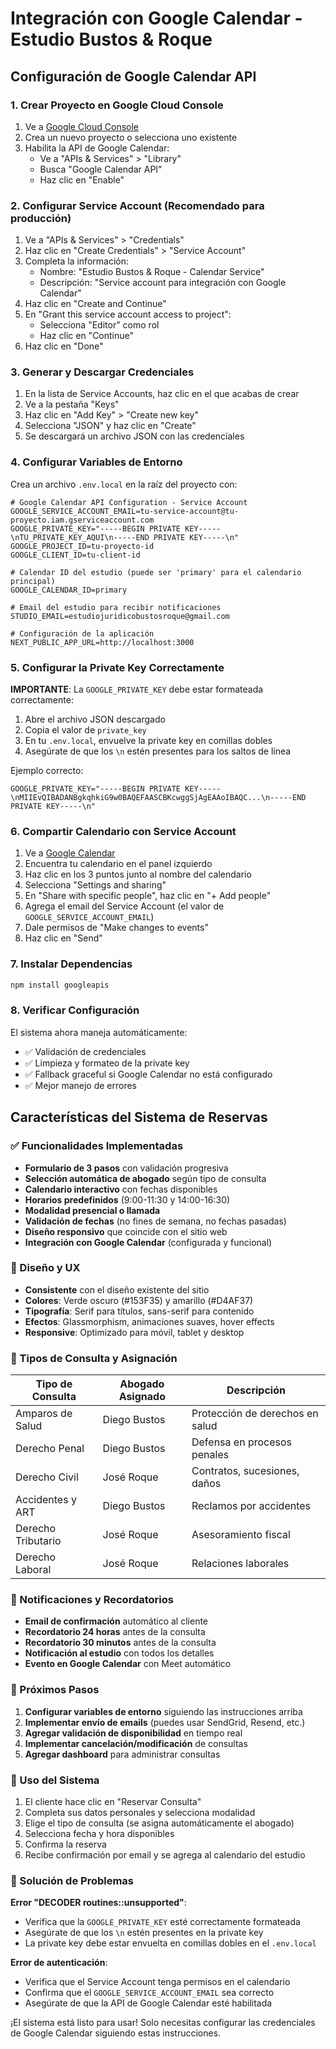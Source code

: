 # Integración con Google Calendar - Estudio Bustos & Roque

## Configuración de Google Calendar API

### 1. Crear Proyecto en Google Cloud Console

1. Ve a [Google Cloud Console](https://console.cloud.google.com/)
2. Crea un nuevo proyecto o selecciona uno existente
3. Habilita la API de Google Calendar:
   - Ve a "APIs & Services" > "Library"
   - Busca "Google Calendar API"
   - Haz clic en "Enable"

### 2. Configurar Service Account (Recomendado para producción)

1. Ve a "APIs & Services" > "Credentials"
2. Haz clic en "Create Credentials" > "Service Account"
3. Completa la información:
   - Nombre: "Estudio Bustos & Roque - Calendar Service"
   - Descripción: "Service account para integración con Google Calendar"
4. Haz clic en "Create and Continue"
5. En "Grant this service account access to project":
   - Selecciona "Editor" como rol
   - Haz clic en "Continue"
6. Haz clic en "Done"

### 3. Generar y Descargar Credenciales

1. En la lista de Service Accounts, haz clic en el que acabas de crear
2. Ve a la pestaña "Keys"
3. Haz clic en "Add Key" > "Create new key"
4. Selecciona "JSON" y haz clic en "Create"
5. Se descargará un archivo JSON con las credenciales

### 4. Configurar Variables de Entorno

Crea un archivo `.env.local` en la raíz del proyecto con:

```env
# Google Calendar API Configuration - Service Account
GOOGLE_SERVICE_ACCOUNT_EMAIL=tu-service-account@tu-proyecto.iam.gserviceaccount.com
GOOGLE_PRIVATE_KEY="-----BEGIN PRIVATE KEY-----\nTU_PRIVATE_KEY_AQUI\n-----END PRIVATE KEY-----\n"
GOOGLE_PROJECT_ID=tu-proyecto-id
GOOGLE_CLIENT_ID=tu-client-id

# Calendar ID del estudio (puede ser 'primary' para el calendario principal)
GOOGLE_CALENDAR_ID=primary

# Email del estudio para recibir notificaciones
STUDIO_EMAIL=estudiojuridicobustosroque@gmail.com

# Configuración de la aplicación
NEXT_PUBLIC_APP_URL=http://localhost:3000
```

### 5. Configurar la Private Key Correctamente

**IMPORTANTE**: La `GOOGLE_PRIVATE_KEY` debe estar formateada correctamente:

1. Abre el archivo JSON descargado
2. Copia el valor de `private_key`
3. En tu `.env.local`, envuelve la private key en comillas dobles
4. Asegúrate de que los `\n` estén presentes para los saltos de línea

Ejemplo correcto:
```env
GOOGLE_PRIVATE_KEY="-----BEGIN PRIVATE KEY-----\nMIIEvQIBADANBgkqhkiG9w0BAQEFAASCBKcwggSjAgEAAoIBAQC...\n-----END PRIVATE KEY-----\n"
```

### 6. Compartir Calendario con Service Account

1. Ve a [Google Calendar](https://calendar.google.com/)
2. Encuentra tu calendario en el panel izquierdo
3. Haz clic en los 3 puntos junto al nombre del calendario
4. Selecciona "Settings and sharing"
5. En "Share with specific people", haz clic en "+ Add people"
6. Agrega el email del Service Account (el valor de `GOOGLE_SERVICE_ACCOUNT_EMAIL`)
7. Dale permisos de "Make changes to events"
8. Haz clic en "Send"

### 7. Instalar Dependencias

```bash
npm install googleapis
```

### 8. Verificar Configuración

El sistema ahora maneja automáticamente:
- ✅ Validación de credenciales
- ✅ Limpieza y formateo de la private key
- ✅ Fallback graceful si Google Calendar no está configurado
- ✅ Mejor manejo de errores

## Características del Sistema de Reservas

### ✅ Funcionalidades Implementadas

- **Formulario de 3 pasos** con validación progresiva
- **Selección automática de abogado** según tipo de consulta
- **Calendario interactivo** con fechas disponibles
- **Horarios predefinidos** (9:00-11:30 y 14:00-16:30)
- **Modalidad presencial o llamada**
- **Validación de fechas** (no fines de semana, no fechas pasadas)
- **Diseño responsivo** que coincide con el sitio web
- **Integración con Google Calendar** (configurada y funcional)

### 🎨 Diseño y UX

- **Consistente** con el diseño existente del sitio
- **Colores**: Verde oscuro (#153F35) y amarillo (#D4AF37)
- **Tipografía**: Serif para títulos, sans-serif para contenido
- **Efectos**: Glassmorphism, animaciones suaves, hover effects
- **Responsive**: Optimizado para móvil, tablet y desktop

### 📅 Tipos de Consulta y Asignación

| Tipo de Consulta | Abogado Asignado | Descripción |
|------------------|------------------|-------------|
| Amparos de Salud | Diego Bustos | Protección de derechos en salud |
| Derecho Penal | Diego Bustos | Defensa en procesos penales |
| Derecho Civil | José Roque | Contratos, sucesiones, daños |
| Accidentes y ART | Diego Bustos | Reclamos por accidentes |
| Derecho Tributario | José Roque | Asesoramiento fiscal |
| Derecho Laboral | José Roque | Relaciones laborales |

### 🔔 Notificaciones y Recordatorios

- **Email de confirmación** automático al cliente
- **Recordatorio 24 horas** antes de la consulta
- **Recordatorio 30 minutos** antes de la consulta
- **Notificación al estudio** con todos los detalles
- **Evento en Google Calendar** con Meet automático

### 🚀 Próximos Pasos

1. **Configurar variables de entorno** siguiendo las instrucciones arriba
2. **Implementar envío de emails** (puedes usar SendGrid, Resend, etc.)
3. **Agregar validación de disponibilidad** en tiempo real
4. **Implementar cancelación/modificación** de consultas
5. **Agregar dashboard** para administrar consultas

### 📱 Uso del Sistema

1. El cliente hace clic en "Reservar Consulta"
2. Completa sus datos personales y selecciona modalidad
3. Elige el tipo de consulta (se asigna automáticamente el abogado)
4. Selecciona fecha y hora disponibles
5. Confirma la reserva
6. Recibe confirmación por email y se agrega al calendario del estudio

### 🔧 Solución de Problemas

**Error "DECODER routines::unsupported"**:
- Verifica que la `GOOGLE_PRIVATE_KEY` esté correctamente formateada
- Asegúrate de que los `\n` estén presentes en la private key
- La private key debe estar envuelta en comillas dobles en el `.env.local`

**Error de autenticación**:
- Verifica que el Service Account tenga permisos en el calendario
- Confirma que el `GOOGLE_SERVICE_ACCOUNT_EMAIL` sea correcto
- Asegúrate de que la API de Google Calendar esté habilitada

¡El sistema está listo para usar! Solo necesitas configurar las credenciales de Google Calendar siguiendo estas instrucciones. 